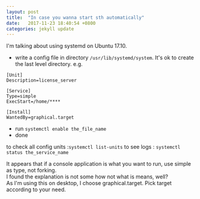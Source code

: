 ```yaml
---
layout: post
title:  "In case you wanna start sth automatically"
date:   2017-11-23 18:40:54 +0800
categories: jekyll update
---
```


I'm talking about using systemd on Ubuntu 17.10. 
* write a config file in directory ```/usr/lib/systemd/system```. It's ok to create the last level directory. 
e.g.     


```
[Unit]
Description=license_server

[Service]
Type=simple
ExecStart=/home/****

[Install]
WantedBy=graphical.target

```
* run ```systemctl enable the_file_name```
* done

to check all config units :```systemctl list-units```
to see logs : ```systemctl status the_service_name```

It appears that if a console application is what you want to run, use simple as type, not forking.  
I found the explanation is not some how not what is means, well?  
As I'm using this on desktop, I choose graphical.target. Pick target according to your need.  